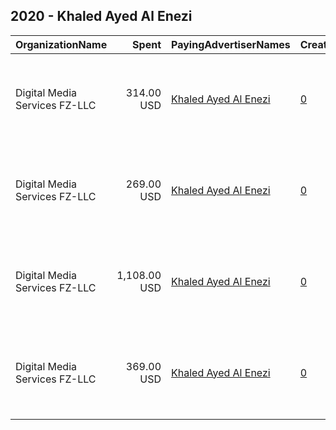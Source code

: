## 2020 - Khaled Ayed Al Enezi 
|OrganizationName|Spent|PayingAdvertiserNames|CreativeUrls|Impressions|Genders|AgeBrackets|CountryCodes|BillingAddresses|CandidateBallotInformation|
|:---|---:|:---|:---|---:|:---|:---|:---|:---|:---|
|Digital Media Services FZ-LLC|314.00 USD|[Khaled Ayed Al Enezi](2020/Khaled_Ayed_Al_Enezi.md)|[0](https://www.snap.com/political-ads/asset/8b1d60d2ca94afa5fe9ac47d4e967389beb2bc8da31712201917358f7b9df192?mediaType=jpg)|260,600||21+|kuwait|"Media City, Knowledge Village, Choueiri Group Building,Dubai ,251589 - Dubai - U.A.E,AE"||
|Digital Media Services FZ-LLC|269.00 USD|[Khaled Ayed Al Enezi](2020/Khaled_Ayed_Al_Enezi.md)|[0](https://www.snap.com/political-ads/asset/765b2cd57e807ca2bc038bf430162079d891dd2201ee143109105492479383ed?mediaType=mp4)|222,349||21+|kuwait|"Media City, Knowledge Village, Choueiri Group Building,Dubai ,251589 - Dubai - U.A.E,AE"||
|Digital Media Services FZ-LLC|1,108.00 USD|[Khaled Ayed Al Enezi](2020/Khaled_Ayed_Al_Enezi.md)|[0](https://www.snap.com/political-ads/asset/188590314802a8281cf3ef4dd62e20d52fcffcc51d11529d6653f02fea292d61?mediaType=png)|2,905,242||21+|kuwait|"Media City, Knowledge Village, Choueiri Group Building,Dubai ,251589 - Dubai - U.A.E,AE"||
|Digital Media Services FZ-LLC|369.00 USD|[Khaled Ayed Al Enezi](2020/Khaled_Ayed_Al_Enezi.md)|[0](https://www.snap.com/political-ads/asset/765b2cd57e807ca2bc038bf430162079d891dd2201ee143109105492479383ed?mediaType=mp4)|305,525||21+|kuwait|"Media City, Knowledge Village, Choueiri Group Building,Dubai ,251589 - Dubai - U.A.E,AE"||
